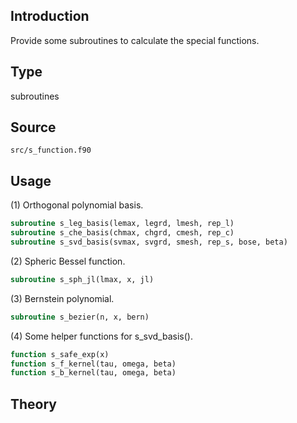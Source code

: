 ## Introduction

Provide some subroutines to calculate the special functions.

## Type

subroutines

## Source

`src/s_function.f90`

## Usage

(1) Orthogonal polynomial basis.

```fortran
subroutine s_leg_basis(lemax, legrd, lmesh, rep_l)
subroutine s_che_basis(chmax, chgrd, cmesh, rep_c)
subroutine s_svd_basis(svmax, svgrd, smesh, rep_s, bose, beta)
```

(2) Spheric Bessel function.

```fortran
subroutine s_sph_jl(lmax, x, jl)
```

(3) Bernstein polynomial.

```fortran
subroutine s_bezier(n, x, bern)
```

(4) Some helper functions for s\_svd\_basis().

```fortran
function s_safe_exp(x)
function s_f_kernel(tau, omega, beta)
function s_b_kernel(tau, omega, beta)
```

## Theory
